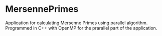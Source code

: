 # MersennePrimes
Application for calculating Mersenne Primes using parallel algorithm. Programmed in C++ with OpenMP for the prarallel part of the application.
